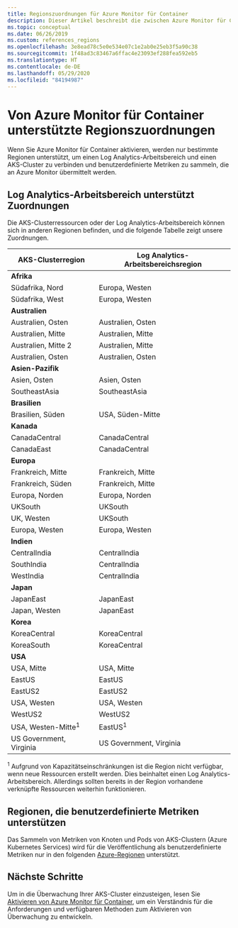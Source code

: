 ```yaml
---
title: Regionszuordnungen für Azure Monitor für Container
description: Dieser Artikel beschreibt die zwischen Azure Monitor für Container, dem Log Analytics-Arbeitsbereich und benutzerdefinierten Metriken unterstützten Regionszuordnungen.
ms.topic: conceptual
ms.date: 06/26/2019
ms.custom: references_regions
ms.openlocfilehash: 3e8ead78c5e0e534e07c1e2ab0e25eb3f5a90c38
ms.sourcegitcommit: 1f48ad3c83467a6ffac4e23093ef288fea592eb5
ms.translationtype: HT
ms.contentlocale: de-DE
ms.lasthandoff: 05/29/2020
ms.locfileid: "84194987"
---
```

# <a name="region-mappings-supported-by-azure-monitor-for-containers"></a>Von Azure Monitor für Container unterstützte Regionszuordnungen

 Wenn Sie Azure Monitor für Container aktivieren, werden nur bestimmte Regionen unterstützt, um einen Log Analytics-Arbeitsbereich und einen AKS-Cluster zu verbinden und benutzerdefinierte Metriken zu sammeln, die an Azure Monitor übermittelt werden.

## <a name="log-analytics-workspace-supported-mappings"></a>Log Analytics-Arbeitsbereich unterstützt Zuordnungen

Die AKS-Clusterressourcen oder der Log Analytics-Arbeitsbereich können sich in anderen Regionen befinden, und die folgende Tabelle zeigt unsere Zuordnungen.

|**AKS-Clusterregion** | **Log Analytics-Arbeitsbereichsregion** |
|-----------------------|------------------------------------|
|**Afrika** | |
|Südafrika, Nord |Europa, Westen |
|Südafrika, West |Europa, Westen |
|**Australien** | |
|Australien, Osten |Australien, Osten |
|Australien, Mitte |Australien, Mitte |
|Australien, Mitte 2 |Australien, Mitte |
|Australien, Osten |Australien, Osten |
|**Asien-Pazifik** | |
|Asien, Osten |Asien, Osten |
|SoutheastAsia |SoutheastAsia |
|**Brasilien** | |
|Brasilien, Süden | USA, Süden-Mitte |
|**Kanada** ||
|CanadaCentral |CanadaCentral |
|CanadaEast |CanadaCentral |
|**Europa** | |
|Frankreich, Mitte |Frankreich, Mitte |
|Frankreich, Süden |Frankreich, Mitte |
|Europa, Norden |Europa, Norden |
|UKSouth |UKSouth |
|UK, Westen |UKSouth |
|Europa, Westen |Europa, Westen |
|**Indien** | |
|CentralIndia |CentralIndia |
|SouthIndia |CentralIndia |
|WestIndia |CentralIndia |
|**Japan** | |
|JapanEast |JapanEast |
|Japan, Westen |JapanEast |
|**Korea** | |
|KoreaCentral |KoreaCentral |
|KoreaSouth |KoreaCentral |
|**USA** | |
|USA, Mitte |USA, Mitte|
|EastUS |EastUS |
|EastUS2 |EastUS2 |
|USA, Westen |USA, Westen |
|WestUS2 |WestUS2 |
|USA, Westen-Mitte<sup>1</sup>|EastUS<sup>1</sup>|
|US Government, Virginia |US Government, Virginia |

<sup>1</sup> Aufgrund von Kapazitätseinschränkungen ist die Region nicht verfügbar, wenn neue Ressourcen erstellt werden. Dies beinhaltet einen Log Analytics-Arbeitsbereich. Allerdings sollten bereits in der Region vorhandene verknüpfte Ressourcen weiterhin funktionieren.

## <a name="custom-metrics-supported-regions"></a>Regionen, die benutzerdefinierte Metriken unterstützen

Das Sammeln von Metriken von Knoten und Pods von AKS-Clustern (Azure Kubernetes Services) wird für die Veröffentlichung als benutzerdefinierte Metriken nur in den folgenden [Azure-Regionen](../platform/metrics-custom-overview.md#supported-regions) unterstützt.

## <a name="next-steps"></a>Nächste Schritte

Um in die Überwachung Ihrer AKS-Cluster einzusteigen, lesen Sie [Aktivieren von Azure Monitor für Container](container-insights-onboard.md), um ein Verständnis für die Anforderungen und verfügbaren Methoden zum Aktivieren von Überwachung zu entwickeln.  
